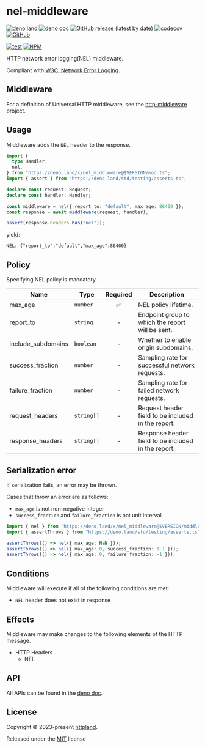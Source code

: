 # nel-middleware

[![deno land](http://img.shields.io/badge/available%20on-deno.land/x-lightgrey.svg?logo=deno)](https://deno.land/x/nel_middleware)
[![deno doc](https://doc.deno.land/badge.svg)](https://doc.deno.land/https/deno.land/x/nel_middleware/mod.ts)
[![GitHub release (latest by date)](https://img.shields.io/github/v/release/httpland/nel-middleware)](https://github.com/httpland/nel-middleware/releases)
[![codecov](https://codecov.io/github/httpland/nel-middleware/branch/main/graph/badge.svg)](https://codecov.io/gh/httpland/nel-middleware)
[![GitHub](https://img.shields.io/github/license/httpland/nel-middleware)](https://github.com/httpland/nel-middleware/blob/main/LICENSE)

[![test](https://github.com/httpland/nel-middleware/actions/workflows/test.yaml/badge.svg)](https://github.com/httpland/nel-middleware/actions/workflows/test.yaml)
[![NPM](https://nodei.co/npm/@httpland/nel-middleware.png?mini=true)](https://nodei.co/npm/@httpland/nel-middleware/)

HTTP network error logging(NEL) middleware.

Compliant with
[W3C, Network Error Logging](https://w3c.github.io/network-error-logging/#dfn-nel-policies).

## Middleware

For a definition of Universal HTTP middleware, see the
[http-middleware](https://github.com/httpland/http-middleware) project.

## Usage

Middleware adds the `NEL` header to the response.

```ts
import {
  type Handler,
  nel,
} from "https://deno.land/x/nel_middleware@$VERSION/mod.ts";
import { assert } from "https://deno.land/std/testing/asserts.ts";

declare const request: Request;
declare const handler: Handler;

const middleware = nel({ report_to: "default", max_age: 86400 });
const response = await middleware(request, handler);

assert(response.headers.has("nel"));
```

yield:

```http
NEL: {"report_to":"default","max_age":86400}
```

## Policy

Specifying NEL policy is mandatory.

| Name               | Type       | Required | Description                                         |
| ------------------ | ---------- | :------: | --------------------------------------------------- |
| max_age            | `number`   |    ✅    | NEL policy lifetime.                                |
| report_to          | `string`   |    -     | Endpoint group to which the report will be sent.    |
| include_subdomains | `boolean`  |    -     | Whether to enable origin subdomains.                |
| success_fraction   | `number`   |    -     | Sampling rate for successful network requests.      |
| failure_fraction   | `number`   |    -     | Sampling rate for failed network requests.          |
| request_headers    | `string[]` |    -     | Request header field to be included in the report.  |
| response_headers   | `string[]` |    -     | Response header field to be included in the report. |

## Serialization error

If serialization fails, an error may be thrown.

Cases that throw an error are as follows:

- `max_age` is not non-negative integer
- `success_fraction` and `failure_fraction` is not unit interval

```ts
import { nel } from "https://deno.land/x/nel_middleware@$VERSION/middleware.ts";
import { assertThrows } from "https://deno.land/std/testing/asserts.ts";

assertThrows(() => nel({ max_age: NaN }));
assertThrows(() => nel({ max_age: 0, success_fraction: 1.1 }));
assertThrows(() => nel({ max_age: 0, failure_fraction: -1 }));
```

## Conditions

Middleware will execute if all of the following conditions are met:

- `NEL` header does not exist in response

## Effects

Middleware may make changes to the following elements of the HTTP message.

- HTTP Headers
  - NEL

## API

All APIs can be found in the
[deno doc](https://doc.deno.land/https/deno.land/x/nel_middleware/mod.ts).

## License

Copyright © 2023-present [httpland](https://github.com/httpland).

Released under the [MIT](./LICENSE) license
